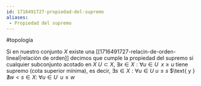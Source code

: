 ```yaml
---
id: 1716491727-propiedad-del-supremo
aliases:
 - Propiedad del supremo
---
```


#topología 

Si en nuestro conjunto $X$ existe una [[1716491727-relacin-de-orden-lineal|relación de orden]] decimos que cumple la propiedad del supremo si cualquier subconjunto acotado en $X$ $U \subset X, \; \exists x \in X: \forall u \in U \;\; x \geq u$ tiene supremo (cota superior mínima), es decir, $\exists s \in X: \forall u \in U$  $u \leq s$ $\text{ y } $\nexists w < s \in X:$ $\forall u \in U \;\; u \leq w$

